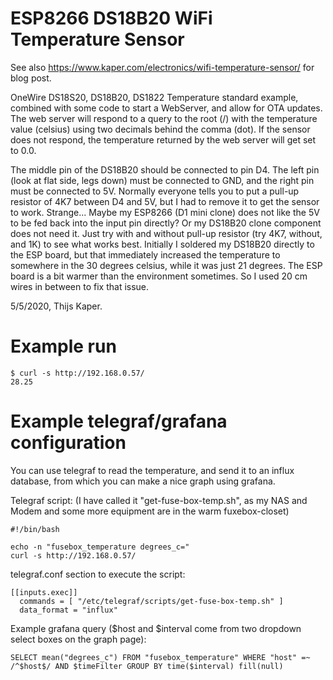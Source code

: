 # ESP8266 DS18B20 WiFi Temperature Sensor

See also https://www.kaper.com/electronics/wifi-temperature-sensor/ for blog post.

OneWire DS18S20, DS18B20, DS1822 Temperature standard example, combined with some code to start a WebServer, and allow for OTA updates.
The web server will respond to a query to the root (/) with the temperature value (celsius) using two decimals behind the comma (dot).
If the sensor does not respond, the temperature returned by the web server will get set to 0.0.

The middle pin of the DS18B20 should be connected to pin D4. The left pin (look at flat side, legs down) must be connected to GND,
and the right pin must be connected to 5V. Normally everyone tells you to put a pull-up resistor of 4K7 between D4 and 5V, but I had to
remove it to get the sensor to work. Strange... Maybe my ESP8266 (D1 mini clone) does not like the 5V to be fed back into the input pin directly?
Or my DS18B20 clone component does not need it. Just try with and without pull-up resistor (try 4K7, without, and 1K) to see what works best.
Initially I soldered my DS18B20 directly to the ESP board, but that immediately increased the temperature to somewhere in the 30 degrees celsius,
while it was just 21 degrees. The ESP board is a bit warmer than the environment sometimes. So I used 20 cm wires in between to fix that issue.

5/5/2020, Thijs Kaper.


# Example run

```
$ curl -s http://192.168.0.57/
28.25
```

# Example telegraf/grafana configuration

You can use telegraf to read the temperature, and send it to an influx database, from which you can make a nice graph using grafana.

Telegraf script: (I have called it "get-fuse-box-temp.sh", as my NAS and Modem and some more equipment are in the warm fuxebox-closet)
```
#!/bin/bash

echo -n "fusebox_temperature degrees_c="
curl -s http://192.168.0.57/
```

telegraf.conf section to execute the script:
```
[[inputs.exec]]
  commands = [ "/etc/telegraf/scripts/get-fuse-box-temp.sh" ]
  data_format = "influx"
```

Example grafana query ($host and $interval come from two dropdown select boxes on the graph page):
```
SELECT mean("degrees_c") FROM "fusebox_temperature" WHERE "host" =~ /^$host$/ AND $timeFilter GROUP BY time($interval) fill(null)
```


